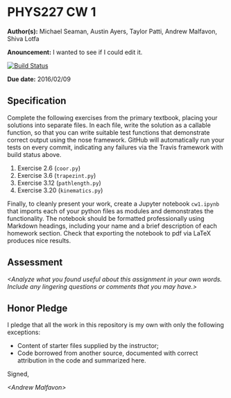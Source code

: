 # PHYS227 CW 1

**Author(s):** Michael Seaman, Austin Ayers, Taylor Patti, Andrew Malfavon, Shiva Lotfa

**Anouncement:** I wanted to see if I could edit it.

[![Build Status](https://travis-ci.org/chapman-phys227-2016s/cw-1-classwork-team.svg?branch=master)](https://travis-ci.org/chapman-phys227-2016s/cw-1-classwork-team)

**Due date:** 2016/02/09

## Specification

Complete the following exercises from the primary textbook, placing your solutions into separate files. In each file, write the solution as a callable function, so that you can write suitable test functions that demonstrate correct output using the nose framework. GitHub will automatically run your tests on every commit, indicating any failures via the Travis framework with build status above.

1. Exercise 2.6 (```coor.py```)
1. Exercise 3.6 (```trapezint.py```)
1. Exercise 3.12 (```pathlength.py```)
1. Exercise 3.20 (```kinematics.py```)

Finally, to cleanly present your work, create a Jupyter notebook ```cw1.ipynb``` that imports each of your python files as modules and demonstrates the functionality. The notebook should be formatted professionally using Markdown headings, including your name and a brief description of each homework section. Check that exporting the notebook to pdf via LaTeX produces nice results.

## Assessment

_\<Analyze what you found useful about this assignment in your own words. Include any lingering questions or comments that you may have.\>_

## Honor Pledge

I pledge that all the work in this repository is my own with only the following exceptions:

* Content of starter files supplied by the instructor;
* Code borrowed from another source, documented with correct attribution in the code and summarized here.

Signed,

_\<Andrew Malfavon\>_
